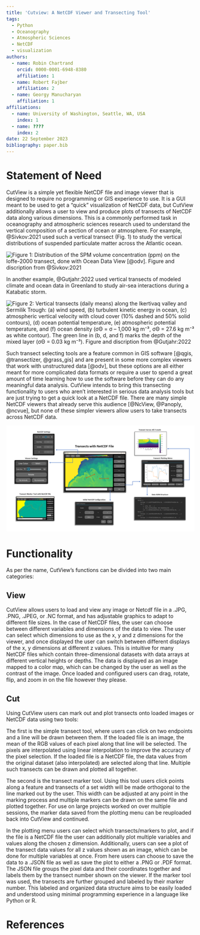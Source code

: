 ```yaml
---
title: 'Cutview: A NetCDF Viewer and Transecting Tool'
tags:
  - Python
  - Oceanography
  - Atmospheric Sciences
  - NetCDF
  - visualization
authors:
  - name: Robin Chartrand
    orcid: 0000-0001-6948-8380
    affiliation: 1
  - name: Robert Fajber
    affiliation: 2
  - name: Georgy Manucharyan
    affiliation: 1
affiliations:
  - name: University of Washington, Seattle, WA, USA
    index: 1
  - name: ????
    index: 2
date: 22 September 2023
bibliography: paper.bib
---
```


# Statement of Need

CutView is a simple yet flexible NetCDF file and image viewer that is designed to require no programming or GIS 
experience to use. It is a GUI meant to be used to get a “quick” visualization of NetCDF data, but CutView additionally 
allows a user to view and produce plots of transects of NetCDF data along various dimensions. This is a commonly 
performed task in oceanography and atmospheric sciences research used to understand the vertical composition of a 
section of ocean or atmosphere. For example, @Sivkov:2021 used such a vertical transect (Fig. 1) to study 
the vertical distributions of suspended particulate matter across the Atlantic ocean.

![Figure 1: Distribution of the SPM volume concentration (ppm) on the Ioffe-2000 transect, done with Ocean Data View 
[@odv]. Figure and discription from @Sivkov:2021](images/figure1.png)

In another example, @Gutjahr:2022 used vertical transects of modeled climate and ocean data in Greenland to 
study air-sea interactions during a Katabatic storm.

![Figure 2: Vertical transects (daily means) along the Ikertivaq valley and Sermilik Trough: (a) wind speed, (b) 
turbulent kinetic energy in ocean, (c) atmospheric vertical velocity with cloud cover (10% dashed and 50% solid 
contours), (d) ocean potential temperature, (e) atmospheric potential temperature, and (f) ocean density (σΘ = σ – 1,000 
kg m⁻³, σΘ = 27.6 kg m⁻³ as white contour). The green line in (b, d, and f) marks the depth of the mixed layer (σΘ = 0.03 
kg m⁻³). Figure and discription from @Gutjahr:2022](images/figure2.png)

Such transect selecting tools are a feature common in GIS software [@qgis, @transectizer, @grass_gis] and are present in 
some more complex viewers that work with unstructured data [@odv], but these options are all either meant for more 
complicated data formats or require a user to spend a great amount of time learning how to use the software before they 
can do any meaningful data analysis. CutView intends to bring this transecting functionality to users who aren’t 
interested in serious data analysis tools but are just trying to get a quick look at a NetCDF file. There are many 
simple NetCDF viewers that already serve this audience [@NcView, @Panoply, @ncvue], but none of these simpler viewers 
allow users to take transects across NetCDF data.

![Figure 3: An overview graphic of the various functionalities of CutView.](images/cutviewgraphic.png)

# Functionality

As per the name, CutView’s functions can be divided into two main categories:

## View

CutView allows users to load and view any image or Netcdf file in a .JPG, .PNG, .JPEG, or .NC format, and has adjustable 
graphics to adapt to different file sizes. In the case of NetCDF files, the user can choose between different variables 
and dimensions of the data to view. The user can select which dimensions to use as the x, y and z dimensions for the 
viewer, and once displayed the user can switch between different displays of the x, y dimensions at different z values. 
This is intuitive for many NetCDF files which contain three-dimensional datasets with data arrays at different vertical 
heights or depths. The data is displayed as an image mapped to a color map, which can be changed by the user as well as 
the contrast of the image. Once loaded and configured users can drag, rotate, flip, and zoom in on the file however they 
please.

## Cut

Using CutView users can mark out and plot transects onto loaded images or NetCDF data using two tools:

The first is the simple transect tool, where users can click on two endpoints and a line will be drawn between them. If the loaded file is an image, the mean of the RGB values of each pixel along that line will be selected. The pixels are interpolated using linear interpolation to improve the accuracy of the pixel selection. If the loaded file is a NetCDF file, the data values from the original dataset (also interpolated) are selected along that line. Multiple such transects can be drawn and plotted all together. 

The second is the transect marker tool. Using this tool users click points along a feature and transects of a set width will be made orthogonal to the line marked out by the user. This width can be adjusted at any point in the marking process and multiple markers can be drawn on the same file and plotted together. For use on large projects worked on over multiple sessions, the marker data saved from the plotting menu can be reuploaded back into CutView and continued.

In the plotting menu users can select which transects/markers to plot, and if the file is a NetCDF file the user can additionally plot multiple variables and values along the chosen z dimension. Additionally, users can see a plot of the transect data values for all z values shown as an image, which can be done for multiple variables at once. From here users can choose to save the data to a .JSON file as well as save the plot to either a .PNG or .PDF format. The JSON file groups the pixel data and their coordinates together and labels them by the transect number shown on the viewer. If the marker tool was used, the transects are further grouped and labeled by their marker number. This labeled and organized data structure aims to be easily loaded and understood using minimal programming experience in a language like Python or R.


# References